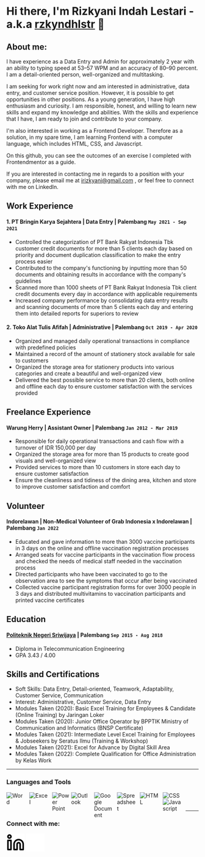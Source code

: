 # Hi there, I'm Rizkyani Indah Lestari - a.k.a [rzkyndhlstr](https://www.linkedin.com/in/rizkyani-indah-lestari/) 👋
## About me:
I have experience as a Data Entry and Admin for approximately 2 year with an ability to typing speed at 53–57 WPM and an accuracy of 80–90 percent. I am a detail-oriented person, well-organized and multitasking.

I am seeking for work right now and am interested in administrative, data entry, and customer service position. However, it is possible to get opportunities in other positions. As a young generation, I have high enthusiasm and curiosity. I am responsible, honest, and willing to learn new skills and expand my knowledge and abilities. With the skills and experience that I have, I am ready to join and contribute to your company.

I'm also interested in working as a Frontend Developer. Therefore as a solution, in my spare time, I am learning Frontend with a computer language, which includes HTML, CSS, and Javascript.

On this github, you can see the outcomes of an exercise I completed with Frontendmentor as a guide.

If you are interested in contacting me in regards to a position with your company, please email me at irizkyani@gmail.com , or feel free to connect with me on LinkedIn.

## Work Experience
#### 1. PT Bringin Karya Sejahtera   |   Data Entry   |   Palembang `May 2021 - Sep 2021`
- Controlled the categorization of PT Bank Rakyat Indonesia Tbk customer credit documents for more than 5 clients each day based on priority and document duplication classification to make the entry process easier
- Contributed to the company's functioning by inputting more than 50 documents and obtaining results in accordance with the company's
guidelines
- Scanned more than 1000 sheets of PT Bank Rakyat Indonesia Tbk client credit documents every day in accordance with applicable
requirements
- Increased company performance by consolidating data entry results and scanning documents of more than 5 clients each day and
entering them into detailed reports for superiors to review 

#### 2. Toko Alat Tulis Afifah | Administrative | Palembang `Oct 2019 - Apr 2020`
- Organized and managed daily operational transactions in compliance with predefined policies
- Maintained a record of the amount of stationery stock available for sale to customers
- Organized the storage area for stationery products into various categories and create a beautiful and well-organized view
- Delivered the best possible service to more than 20 clients, both online and offline each day to ensure customer satisfaction with the services provided 

## Freelance Experience
#### Warung Herry | Assistant Owner | Palembang `Jan 2012 - Mar 2019`
- Responsible for daily operational transactions and cash flow with a turnover of IDR 150,000 per day
- Organized the storage area for more than 15 products to create good visuals and well-organized view
- Provided services to more than 10 customers in store each day to ensure customer satisfaction
- Ensure the cleanliness and tidiness of the dining area, kitchen and store to improve customer satisfaction and comfort 

## Volunteer 
#### Indorelawan | Non-Medical Volunteer of Grab Indonesia x Indorelawan | Palembang `Jan 2022`
- Educated and gave information to more than 3000 vaccine participants in 3 days on the online and offline vaccination registration processes
- Arranged seats for vaccine participants in the vaccination flow process and checked the needs of medical staff needed in the vaccination process
- Directed participants who have been vaccinated to go to the observation area to see the symptoms that occur after being vaccinated
- Collected vaccine participant registration forms for over 3000 people in 3 days and distributed multivitamins to vaccination participants and printed vaccine certificates 

## Education
#### [Politeknik Negeri Sriwijaya](https://www.polsri.ac.id) | Palembang `Sep 2015 - Aug 2018`
- Diploma in Telecommunication Engineering
- GPA 3.43 / 4.00


## Skills and Certifications
- Soft Skills: Data Entry, Detail-oriented, Teamwork, Adaptability, Customer Service, Communication
- Interest: Administrative, Customer Service, Data Entry
- Modules Taken (2020): Basic Excel Training for Employees & Candidate (Online Training) by Jaringan Loker
- Modules Taken (2020): Junior Office Operator by BPPTIK Ministry of Communication and Informatics (BNSP Certificate)
- Modules Taken (2021): Intermediate Level Excel Training for Employees & Jobseekers by Seratus Ilmu (Training & Workshop)
- Modules Taken (2021): Excel for Advance by Digital Skill Area
- Modules Taken (2022): Complete Qualification for Office Administration by Kelas Work

---

### Languages and Tools
[<img align="left" alt="Word" width="50px" src="https://play-lh.googleusercontent.com/9kABykeGovHPy-dN19lRxxnCp8IZK3Pkl8qLFNxrEe-hhKVZeiyhTBEIRUt6t-vhxQ=s360-rw" style="padding-right:10px;" />][webdev]
[<img align="left" alt="Excel" width="50px" src="https://play-lh.googleusercontent.com/37EzETO6gZyKmCg2kBIFX1e9gkubxZrVa5fHJ6yOaa7VvEShHjKv2RdtwnZt9Sk258s=s360-rw" style="padding-right:10px;" />][webdev]
[<img align="left" alt="Power Point" width="50px" src="https://play-lh.googleusercontent.com/6pTX4OILXTxazqad66oiVfG4x2KpYn4kIPgdzOe173tT0oHr2ThwpBhMyzzzxWq_r6M=s360-rw" style="padding-right:0px;" />][webdev]
[<img align="left" alt="Outlook" width="50px" src="https://play-lh.googleusercontent.com/Zk9elS0eGXDr0L4W6-Ey7YwHbRNjkyezHC8iCc8rWp64lNIjlByS8TDF9qDSZbiEWY4=s360-rw" style="padding-right:10px;" />][webdev]
[<img align="left" alt="Google Document" width="50px" src="https://play-lh.googleusercontent.com/emmbClh_hm0WpWZqJ0X59B8Pz1mKoB9HVLkYMktxhGE6_-30SdGoa-BmYW73RJ8MGZQ=s360-rw" style="padding-right:10px;" />][webdev]
[<img align="left" alt="Spreadsheet" width="50px" src="https://play-lh.googleusercontent.com/keE2gN0Hqh8-Tsf_RYZ_-yS2uo6ToqYVyRBv_UZaLXsgeeHBd2YPcEUWEF4DEtfGyb1h=s360-rw" style="padding-right:10px;" />][webdev]
[<img align="left" alt="HTML" width="50px" src="https://clipground.com/images/html5-logo-2.png" style="padding-right:10px;" />][webdev]
[<img align="left" alt="CSS" width="50px" src="https://www.logolynx.com/images/logolynx/8f/8fb97dec724d750d2085173816712ffc.png" style="padding-right:10px;" />][webdev]
[<img align="left" alt="Javascript" width="50px" src="https://upload.wikimedia.org/wikipedia/commons/thumb/9/99/Unofficial_JavaScript_logo_2.svg/480px-Unofficial_JavaScript_logo_2.svg.png" style="padding-right:10px;" />][webdev]

<br />
<br />

---
### Connect with me:
[![website](./img/linkedin-light.svg)](https://www.linkedin.com/in/rizkyani-indah-lestari#gh-light-mode-only)
[![website](./img/linkedin-dark.svg)](https://www.linkedin.com/in/rizkyani-indah-lestari#gh-dark-mode-only)

[webdev]: https://github.com/rzkyndhlstr/rzkyndhlstr
